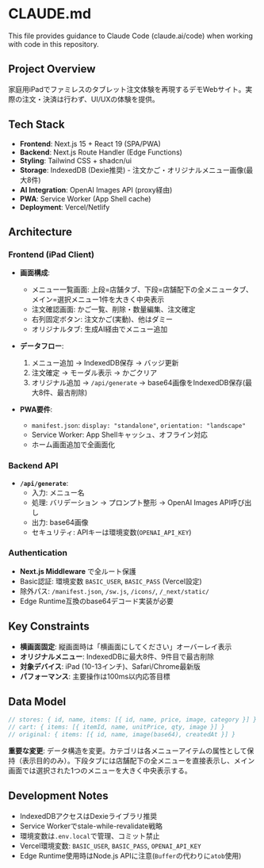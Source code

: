 # CLAUDE.md

This file provides guidance to Claude Code (claude.ai/code) when working with code in this repository.

## Project Overview

家庭用iPadでファミレスのタブレット注文体験を再現するデモWebサイト。実際の注文・決済は行わず、UI/UXの体験を提供。

## Tech Stack

- **Frontend**: Next.js 15 + React 19 (SPA/PWA)
- **Backend**: Next.js Route Handler (Edge Functions)
- **Styling**: Tailwind CSS + shadcn/ui
- **Storage**: IndexedDB (Dexie推奨) - 注文かご・オリジナルメニュー画像(最大8件)
- **AI Integration**: OpenAI Images API (proxy経由)
- **PWA**: Service Worker (App Shell cache)
- **Deployment**: Vercel/Netlify

## Architecture

### Frontend (iPad Client)
- **画面構成**:
  - メニュー一覧画面: 上段=店舗タブ、下段=店舗配下の全メニュータブ、メイン=選択メニュー1件を大きく中央表示
  - 注文確認画面: かご一覧、削除・数量編集、注文確定
  - 右列固定ボタン: 注文かご(実動)、他はダミー
  - オリジナルタブ: 生成AI経由でメニュー追加

- **データフロー**:
  1. メニュー追加 → IndexedDB保存 → バッジ更新
  2. 注文確定 → モーダル表示 → かごクリア
  3. オリジナル追加 → `/api/generate` → base64画像をIndexedDB保存(最大8件、最古削除)

- **PWA要件**:
  - `manifest.json`: `display: "standalone"`, `orientation: "landscape"`
  - Service Worker: App Shellキャッシュ、オフライン対応
  - ホーム画面追加で全画面化

### Backend API
- **`/api/generate`**:
  - 入力: メニュー名
  - 処理: バリデーション → プロンプト整形 → OpenAI Images API呼び出し
  - 出力: base64画像
  - セキュリティ: APIキーは環境変数(`OPENAI_API_KEY`)

### Authentication
- **Next.js Middleware** で全ルート保護
- Basic認証: 環境変数 `BASIC_USER`, `BASIC_PASS` (Vercel設定)
- 除外パス: `/manifest.json`, `/sw.js`, `/icons/`, `/_next/static/`
- Edge Runtime互換のbase64デコード実装が必要

## Key Constraints

- **横画面固定**: 縦画面時は「横画面にしてください」オーバーレイ表示
- **オリジナルメニュー**: IndexedDBに最大8件、9件目で最古削除
- **対象デバイス**: iPad (10-13インチ)、Safari/Chrome最新版
- **パフォーマンス**: 主要操作は100ms以内応答目標

## Data Model

```typescript
// stores: { id, name, items: [{ id, name, price, image, category }] }
// cart: { items: [{ itemId, name, unitPrice, qty, image }] }
// original: { items: [{ id, name, image(base64), createdAt }] }
```

**重要な変更**: データ構造を変更。カテゴリは各メニューアイテムの属性として保持（表示目的のみ）。下段タブには店舗配下の全メニューを直接表示し、メイン画面では選択された1つのメニューを大きく中央表示する。

## Development Notes

- IndexedDBアクセスはDexieライブラリ推奨
- Service Workerでstale-while-revalidate戦略
- 環境変数は`.env.local`で管理、コミット禁止
- Vercel環境変数: `BASIC_USER`, `BASIC_PASS`, `OPENAI_API_KEY`
- Edge Runtime使用時はNode.js APIに注意(`Buffer`の代わりに`atob`使用)